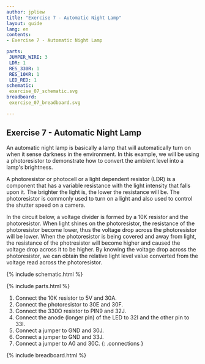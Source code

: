 ```yaml
---
author: jpliew
title: "Exercise 7 - Automatic Night Lamp"
layout: guide
lang: en
contents:
- Exercise 7 - Automatic Night Lamp

parts:
 JUMPER_WIRE: 3
 LDR: 1
 RES_330R: 1
 RES_10KR: 1
 LED_RED: 1
schematic:
 exercise_07_schematic.svg
breadboard:
 exercise_07_breadboard.svg

---
```

## Exercise 7 - Automatic Night Lamp

An automatic night lamp is basically a lamp that will automatically turn on when it sense darkness in the environment. In this example, we will be using a photoresistor to demonstrate how to convert the ambient level into a lamp's brightness. 

A photoresistor or photocell or a light dependent resistor (LDR) is a component that has a variable resistance with the light intensity that falls upon it. The brighter the light is, the lower the resistance will be. The photoresistor is commonly used to turn on a light and also used to control the shutter speed on a camera. 

In the circuit below, a voltage divider is formed by a 10K resistor and the photoresistor. When light shines on the photoresistor, the resistance of the photoresistor become lower, thus the voltage drop across the photoresistor will be lower. When the photoresistor is being covered and away from light, the resistance of the photresistor will become higher and caused the voltage drop across it to be higher. By knowing the voltage drop across the photoresistor, we can obtain the relative light level value converted from the voltage read across the photoresistor. 

{% include schematic.html %}

{% include parts.html %}

1. Connect the 10K resistor to 5V and 30A.
2. Connect the photoresistor to 30E and 30F.
3. Connect the 330Ω resistor to PIN9 and 32J.
4. Connect the anode (longer pin) of the LED to 32I and the other pin to 33I.
5. Connect a jumper to GND and 30J.
6. Connect a jumper to GND and 33J.
7. Connect a jumper to A0 and 30C. 
{: .connections }

{% include breadboard.html %}

